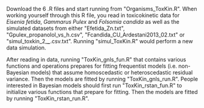Download the 6 .R files and start running from "Organisms_ToxKin.R". When working yourself through this R file, you read in toxicokinetic data for _Eisenia fetida_, _Gammarus Pulex_ and _Folsomia candida_ as well as the simulated datasets from either "Efetida_Zn.txt", "Gpulex_propanolol_vs_h.csv", "Fcandida_CU_Ardestani2013_02.txt" or "simul_toxkin_2_***_***.csv.txt". Running "simul_ToxKin.R" would perform a new data simulation. 

After reading in data, running "ToxKin_gnls_fun.R" that contains various functions and operations prepares for fitting frequentist models (i.e. non-Bayesian models) that assume homoscedastic or heteroscedastic residual variance. Then the models are fitted by running "ToxKin_gnls_run.R". People interested in Bayesian models should first run "ToxKin_rstan_fun.R" to initialize various functions that prepare for fitting. Then the models are fitted by running "ToxKin_rstan_run.R". 
